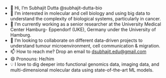 - 👋 Hi, I’m Subhajit Dutta @subhajit-dutta-bio
- 👀 I’m interested in molecular and cell biology and using big data to understand the complexity of biological systems, particularly in cancer.
- 🌱 I’m currently working as a senior researcher at the University Medical Center Hamburg- Eppendorf (UKE), Germany under the University of Hamburg.
- 💞️ I’m looking to collaborate on different data-driven projects to understand tumour microenvironment, cell communication & migration.
- 📫 How to reach me? Drop an email to dsubhajit.edu@gmail.com
- 😄 Pronouns: He/him
- 💡 I love to dig deeper into functional genomics data, imaging data, and multi-dimensional molecular data using state-of-the-art ML models.


<!---
subhajit-dutta-bio/subhajit-dutta-bio is a ✨ special ✨ repository because its `README.md` (this file) appears on your GitHub profile.
You can click the Preview link to take a look at your changes.
--->
